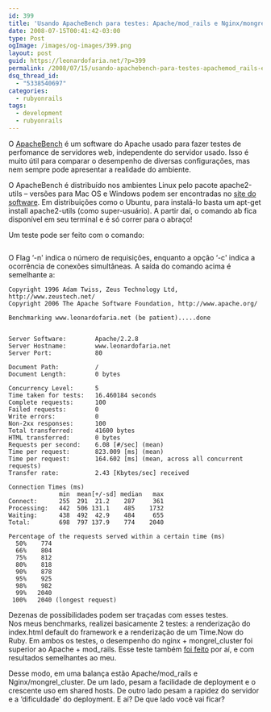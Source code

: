 ```yaml
---
id: 399
title: 'Usando ApacheBench para testes: Apache/mod_rails e Nginx/mongrel'
date: 2008-07-15T00:41:42-03:00
type: Post
ogImage: /images/og-images/399.png
layout: post
guid: https://leonardofaria.net/?p=399
permalink: /2008/07/15/usando-apachebench-para-testes-apachemod_rails-e-nginxmongrel/
dsq_thread_id:
  - "5338540697"
categories:
  - rubyonrails
tags:
  - development
  - rubyonrails
---
```

O [ApacheBench](http://httpd.apache.org/docs/2.2/programs/ab.html) é um software do Apache usado para fazer testes de perfomance de servidores web, independente do servidor usado. Isso é muito útil para comparar o desempenho de diversas configurações, mas nem sempre pode apresentar a realidade do ambiente.

O ApacheBench é distribuído nos ambientes Linux pelo pacote apache2-utils – versões para Mac OS e Windows podem ser encontradas no [site do software](http://httpd.apache.org/docs/2.2/programs/ab.html). Em distribuições como o Ubuntu, para instalá-lo basta um apt-get install apache2-utils (como super-usuário). A partir daí, o comando ab fica disponível em seu terminal e é só correr para o abraço!

Um teste pode ser feito com o comando:

```ab -n 100 -c 5 http://www.leonardofaria.net/
```

O Flag &#8216;-n' indica o número de requisições, enquanto a opção &#8216;-c' indica a ocorrência de conexões simultâneas. A saída do comando acima é semelhante a: 

```This is ApacheBench, Version 2.0.40-dev < $Revision: 1.146 $> apache-2.0
Copyright 1996 Adam Twiss, Zeus Technology Ltd, http://www.zeustech.net/
Copyright 2006 The Apache Software Foundation, http://www.apache.org/

Benchmarking www.leonardofaria.net (be patient).....done


Server Software:        Apache/2.2.8
Server Hostname:        www.leonardofaria.net
Server Port:            80

Document Path:          /
Document Length:        0 bytes

Concurrency Level:      5
Time taken for tests:   16.460184 seconds
Complete requests:      100
Failed requests:        0
Write errors:           0
Non-2xx responses:      100
Total transferred:      41600 bytes
HTML transferred:       0 bytes
Requests per second:    6.08 [#/sec] (mean)
Time per request:       823.009 [ms] (mean)
Time per request:       164.602 [ms] (mean, across all concurrent requests)
Transfer rate:          2.43 [Kbytes/sec] received

Connection Times (ms)
              min  mean[+/-sd] median   max
Connect:      255  291  21.2    287     361
Processing:   442  506 131.1    485    1732
Waiting:      438  492  42.9    484     655
Total:        698  797 137.9    774    2040

Percentage of the requests served within a certain time (ms)
  50%    774
  66%    804
  75%    812
  80%    818
  90%    878
  95%    925
  98%    982
  99%   2040
 100%   2040 (longest request)
```

Dezenas de possibilidades podem ser traçadas com esses testes.  
Nos meus benchmarks, realizei basicamente 2 testes: a renderização do index.html default do framework e a renderização de um Time.Now do Ruby. Em ambos os testes, o desempenho do nginx + mongrel\_cluster foi superior ao Apache + mod\_rails. Esse teste também [foi feito](http://blog.matt-darby.com/2008/07/10/apachepassenger-vs-nginxmongrel/) por aí, e com resultados semelhantes ao meu.

Desse modo, em uma balança estão Apache/mod\_rails e Nginx/mongrel\_cluster. De um lado, pesam a facilidade de deployment e o crescente uso em shared hosts. De outro lado pesam a rapidez do servidor e a &#8216;dificuldade' do deployment. E aí? De que lado você vai ficar?
